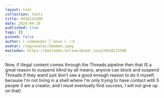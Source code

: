 ```yaml
---
layout: toot
collection: toots
title: 0418121500
date: 2024-04-18
published: true
tags: []
pinned: false
author: ⸸ commander ░ nova ⸸ :~$
avatar: /img/avatar/daemon.jpeg
mastodon: https://mastodon.online/@cmdr_nova/0418121500
---
```


Now, if illegal content comes through the Threads pipeline then that IS a great reason to suspend itAnd by all means, anyone can block and suspend Threads if they wantI just don't see a good enough reason to do it myself, because I'm not living in a shell where I'm only trying to have contact with 5 people (I am a creator, and I must eventually find success, I will not give up on that)

